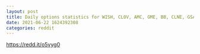 ```yaml
--- 
layout: post 
title: Daily options statistics for WISH, CLOV, AMC, GME, BB, CLNE, GSAT, BIG, WKHS and others. 
date: 2021-06-22 1624392308 
categories: reddit 
--- 
```

https://redd.it/o5vyg0